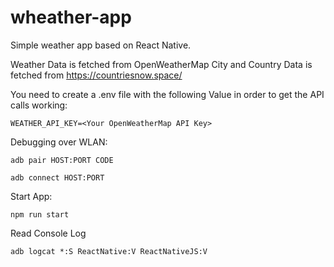 # wheather-app
Simple weather app based on React Native.

Weather Data is fetched from OpenWeatherMap
City and Country Data is fetched from https://countriesnow.space/

You need to create a .env file with the following Value in order to get the API calls working:
```
WEATHER_API_KEY=<Your OpenWeatherMap API Key>
```

Debugging over WLAN:
```
adb pair HOST:PORT CODE

adb connect HOST:PORT
```

Start App:
```
npm run start
```

Read Console Log
```
adb logcat *:S ReactNative:V ReactNativeJS:V
```